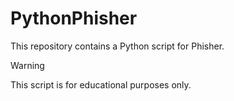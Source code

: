 # PythonPhisher

This repository contains a Python script for Phisher.

> [!WARNING]
> This script is for educational purposes only.
